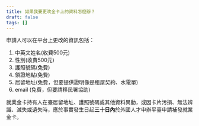 ```yaml
---
title: 如果我要更改金卡上的資料怎麼辦？
draft: false
tags: []
---
```

申請人可以在平台上更改的資訊包括：

1. 中英文姓名(收費500元)
2. 性別(收費500元)
3. 護照號碼(免費)
4. 領證地點(免費)
5. 居留地址(免費，但要提供證明像是租屋契約、水電單)
6. email (免費，但要請移民署協助)

就業金卡持有人在臺居留地址、護照號碼或其他資料異動，或因卡片污損、無法辨識、滅失或遺失時，應於事實發生日起**三十日內**於外國人才申辦平臺申請補發就業金卡。